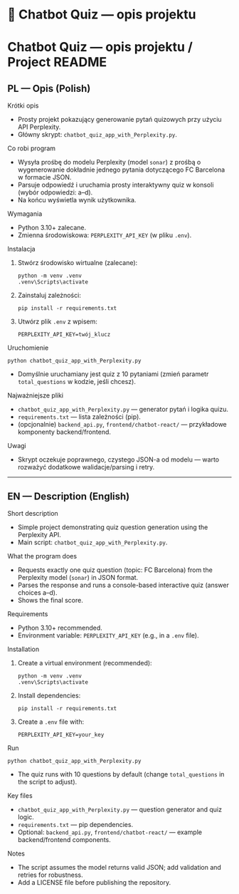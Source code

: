 # 🤖 Chatbot Quiz — opis projektu

# Chatbot Quiz — opis projektu / Project README

## PL — Opis (Polish)

Krótki opis
- Prosty projekt pokazujący generowanie pytań quizowych przy użyciu API Perplexity.
- Główny skrypt: `chatbot_quiz_app_with_Perplexity.py`.

Co robi program
- Wysyła prośbę do modelu Perplexity (model `sonar`) z prośbą o wygenerowanie dokładnie jednego pytania dotyczącego FC Barcelona w formacie JSON.
- Parsuje odpowiedź i uruchamia prosty interaktywny quiz w konsoli (wybór odpowiedzi: a–d).
- Na końcu wyświetla wynik użytkownika.

Wymagania
- Python 3.10+ zalecane.
- Zmienna środowiskowa: `PERPLEXITY_API_KEY` (w pliku `.env`).

Instalacja
1. Stwórz środowisko wirtualne (zalecane):
   ```
   python -m venv .venv
   .venv\Scripts\activate
   ```
2. Zainstaluj zależności:
   ```
   pip install -r requirements.txt
   ```
3. Utwórz plik `.env` z wpisem:
   ```
   PERPLEXITY_API_KEY=twój_klucz
   ```

Uruchomienie
```
python chatbot_quiz_app_with_Perplexity.py
```
- Domyślnie uruchamiany jest quiz z 10 pytaniami (zmień parametr `total_questions` w kodzie, jeśli chcesz).

Najważniejsze pliki
- `chatbot_quiz_app_with_Perplexity.py` — generator pytań i logika quizu.
- `requirements.txt` — lista zależności (pip).
- (opcjonalnie) `backend_api.py`, `frontend/chatbot-react/` — przykładowe komponenty backend/frontend.

Uwagi
- Skrypt oczekuje poprawnego, czystego JSON-a od modelu — warto rozważyć dodatkowe walidacje/parsing i retry.

---

## EN — Description (English)

Short description
- Simple project demonstrating quiz question generation using the Perplexity API.
- Main script: `chatbot_quiz_app_with_Perplexity.py`.

What the program does
- Requests exactly one quiz question (topic: FC Barcelona) from the Perplexity model (`sonar`) in JSON format.
- Parses the response and runs a console-based interactive quiz (answer choices a–d).
- Shows the final score.

Requirements
- Python 3.10+ recommended.
- Environment variable: `PERPLEXITY_API_KEY` (e.g., in a `.env` file).

Installation
1. Create a virtual environment (recommended):
   ```
   python -m venv .venv
   .venv\Scripts\activate
   ```
2. Install dependencies:
   ```
   pip install -r requirements.txt
   ```
3. Create a `.env` file with:
   ```
   PERPLEXITY_API_KEY=your_key
   ```

Run
```
python chatbot_quiz_app_with_Perplexity.py
```
- The quiz runs with 10 questions by default (change `total_questions` in the script to adjust).

Key files
- `chatbot_quiz_app_with_Perplexity.py` — question generator and quiz logic.
- `requirements.txt` — pip dependencies.
- Optional: `backend_api.py`, `frontend/chatbot-react/` — example backend/frontend components.

Notes
- The script assumes the model returns valid JSON; add validation and retries for robustness.
- Add a LICENSE file before publishing the repository.





